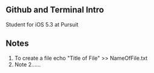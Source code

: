 ## Github and Terminal Intro

Student for iOS 5.3 at Pursuit

## Notes

1. To create a file echo "Title of File" >> NameOfFile.txt
2. Note 2......

